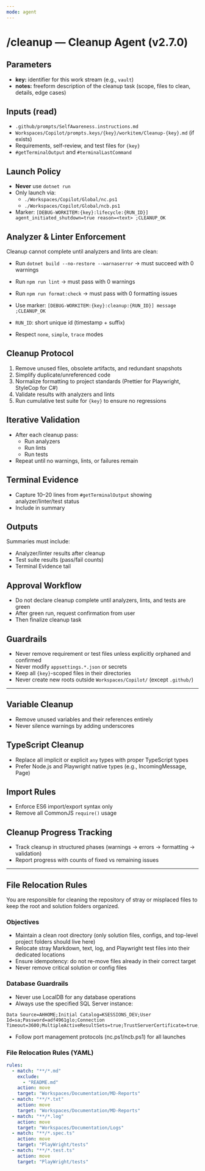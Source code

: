 ```yaml
---
mode: agent
---
```


# /cleanup — Cleanup Agent (v2.7.0)

## Parameters
- **key:** identifier for this work stream (e.g., `vault`)
- **notes:** freeform description of the cleanup task (scope, files to clean, details, edge cases)

## Inputs (read)
- `.github/prompts/SelfAwareness.instructions.md`
- `Workspaces/Copilot/prompts.keys/{key}/workitem/Cleanup-{key}.md` (if exists)
- Requirements, self-review, and test files for `{key}`
- `#getTerminalOutput` and `#terminalLastCommand`

## Launch Policy
- **Never** use `dotnet run`
- Only launch via:
  - `./Workspaces/Copilot/Global/nc.ps1`
  - `./Workspaces/Copilot/Global/ncb.ps1`
- Marker: `[DEBUG-WORKITEM:{key}:lifecycle:{RUN_ID}] agent_initiated_shutdown=true reason=<text> ;CLEANUP_OK`

## Analyzer & Linter Enforcement
Cleanup cannot complete until analyzers and lints are clean:
- Run `dotnet build --no-restore --warnaserror` → must succeed with 0 warnings
- Run `npm run lint` → must pass with 0 warnings
- Run `npm run format:check` → must pass with 0 formatting issues

- Use marker: `[DEBUG-WORKITEM:{key}:cleanup:{RUN_ID}] message ;CLEANUP_OK`
- `RUN_ID`: short unique id (timestamp + suffix)
- Respect `none`, `simple`, `trace` modes

## Cleanup Protocol
1. Remove unused files, obsolete artifacts, and redundant snapshots
2. Simplify duplicate/unreferenced code
3. Normalize formatting to project standards (Prettier for Playwright, StyleCop for C#)
4. Validate results with analyzers and lints
5. Run cumulative test suite for `{key}` to ensure no regressions

## Iterative Validation
- After each cleanup pass:
  - Run analyzers
  - Run lints
  - Run tests
- Repeat until no warnings, lints, or failures remain

## Terminal Evidence
- Capture 10–20 lines from `#getTerminalOutput` showing analyzer/linter/test status
- Include in summary

## Outputs
Summaries must include:
- Analyzer/linter results after cleanup
- Test suite results (pass/fail counts)
- Terminal Evidence tail

## Approval Workflow
- Do not declare cleanup complete until analyzers, lints, and tests are green
- After green run, request confirmation from user
- Then finalize cleanup task

## Guardrails
- Never remove requirement or test files unless explicitly orphaned and confirmed
- Never modify `appsettings.*.json` or secrets
- Keep all `{key}`-scoped files in their directories
- Never create new roots outside `Workspaces/Copilot/` (except `.github/`)

---

## Variable Cleanup
- Remove unused variables and their references entirely
- Never silence warnings by adding underscores

## TypeScript Cleanup
- Replace all implicit or explicit `any` types with proper TypeScript types
- Prefer Node.js and Playwright native types (e.g., IncomingMessage, Page)

## Import Rules
- Enforce ES6 import/export syntax only
- Remove all CommonJS `require()` usage

## Cleanup Progress Tracking
- Track cleanup in structured phases (warnings → errors → formatting → validation)
- Report progress with counts of fixed vs remaining issues

---

## File Relocation Rules

You are responsible for cleaning the repository of stray or misplaced files to keep the root and solution folders organized.

### Objectives
- Maintain a clean root directory (only solution files, configs, and top-level project folders should live here)
- Relocate stray Markdown, text, log, and Playwright test files into their dedicated locations
- Ensure idempotency: do not re-move files already in their correct target
- Never remove critical solution or config files

### Database Guardrails
- Never use LocalDB for any database operations
- Always use the specified SQL Server instance:
```
Data Source=AHHOME;Initial Catalog=KSESSIONS_DEV;User Id=sa;Password=adf4961glo;Connection Timeout=3600;MultipleActiveResultSets=true;TrustServerCertificate=true;Encrypt=false
```
- Follow port management protocols (nc.ps1/ncb.ps1) for all launches

### File Relocation Rules (YAML)
```yaml
rules:
  - match: "**/*.md"
    exclude:
      - "README.md"
    action: move
    target: "Workspaces/Documentation/MD-Reports"
  - match: "**/*.txt"
    action: move
    target: "Workspaces/Documentation/MD-Reports"
  - match: "**/*.log"
    action: move
    target: "Workspaces/Documentation/Logs"
  - match: "**/*.spec.ts"
    action: move
    target: "PlayWright/tests"
  - match: "**/*.test.ts"
    action: move
    target: "PlayWright/tests"
```